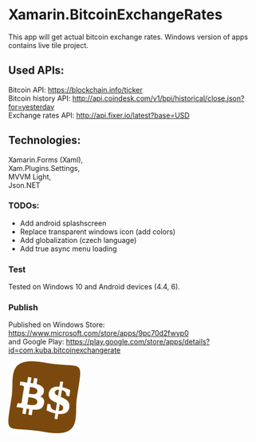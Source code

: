# Xamarin.BitcoinExchangeRates
This app will get actual bitcoin exchange rates. Windows version of apps contains live tile project.

## Used APIs:
Bitcoin API: https://blockchain.info/ticker <br />
Bitcoin history API: http://api.coindesk.com/v1/bpi/historical/close.json?for=yesterday <br />
Exchange rates API: http://api.fixer.io/latest?base=USD

## Technologies:
Xamarin.Forms (Xaml), <br />
Xam.Plugins.Settings, <br />
MVVM Light, <br />
Json.NET

### TODOs:
- Add android splashscreen
- Replace transparent windows icon (add colors)
- Add globalization (czech language)
- Add true async menu loading

### Test
Tested on Windows 10 and Android devices (4.4, 6).

### Publish
Published on Windows Store: https://www.microsoft.com/store/apps/9pc70d2fwvp0 <br />
and Google Play: https://play.google.com/store/apps/details?id=com.kuba.bitcoinexchangerate

![alt text][logo]

[logo]: https://github.com/jiriKuba/Xamarin.BitcoinExchangeRates/blob/master/Bitcoin.Curses/Bitcoin.Curses.Droid/Resources/drawable-xxhdpi/icon.png "Logo"
